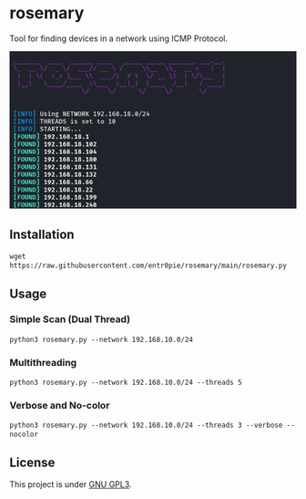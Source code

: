 # rosemary
Tool for finding devices in a network using ICMP Protocol.

<img src="images/rosemary.png" alt="rosemary example">

## Installation
```
wget https://raw.githubusercontent.com/entr0pie/rosemary/main/rosemary.py
```
## Usage

### Simple Scan (Dual Thread)
```
python3 rosemary.py --network 192.168.10.0/24
```

### Multithreading
```
python3 rosemary.py --network 192.168.10.0/24 --threads 5
```

### Verbose and No-color
```
python3 rosemary.py --network 192.168.10.0/24 --threads 3 --verbose --nocolor 
```

## License 
This project is under [GNU GPL3](https://www.gnu.org/licenses/gpl-3.0.html). 
